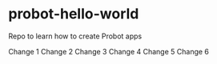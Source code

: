 # probot-hello-world
Repo to learn how to create Probot apps

Change 1
Change 2
Change 3
Change 4
Change 5
Change 6
